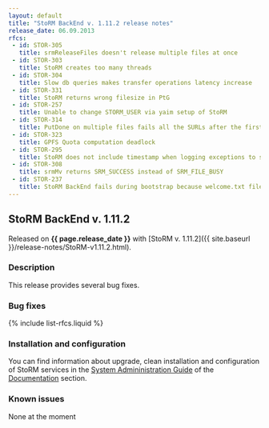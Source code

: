 ```yaml
---
layout: default
title: "StoRM BackEnd v. 1.11.2 release notes"
release_date: 06.09.2013
rfcs:
 - id: STOR-305
   title: srmReleaseFiles doesn't release multiple files at once
 - id: STOR-303
   title: StoRM creates too many threads
 - id: STOR-304
   title: Slow db queries makes transfer operations latency increase
 - id: STOR-331
   title: StoRM returns wrong filesize in PtG
 - id: STOR-257
   title: Unable to change STORM_USER via yaim setup of StoRM
 - id: STOR-314
   title: PutDone on multiple files fails all the SURLs after the first specified
 - id: STOR-323
   title: GPFS Quota computation deadlock
 - id: STOR-295
   title: StoRM does not include timestamp when logging exceptions to stderr log
 - id: STOR-308
   title: srmMv returns SRM_SUCCESS instead of SRM_FILE_BUSY
 - id: STOR-237
   title: StoRM BackEnd fails during bootstrap because welcome.txt file is not found
---
```


## StoRM BackEnd v. 1.11.2

Released on **{{ page.release_date }}** with [StoRM v. 1.11.2]({{ site.baseurl }}/release-notes/StoRM-v1.11.2.html).

### Description

This release provides several bug fixes.

### Bug fixes

{% include list-rfcs.liquid %}

### Installation and configuration

You can find information about upgrade, clean installation and configuration of StoRM services in the [System Admininistration Guide][storm-sysadmin-guide] of the [Documentation][storm-documentation] section.

### Known issues

None at the moment

[storm-documentation]: {{site.baseurl}}/documentation.html
[storm-sysadmin-guide]: {{site.baseurl}}/documentation/sysadmin-guide/1.11.2

